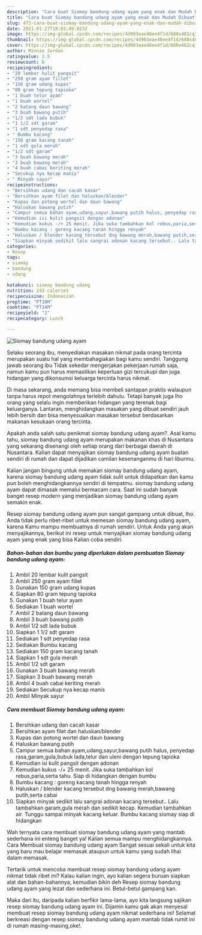 ```yaml
---
description: "Cara buat Siomay bandung udang ayam yang enak dan Mudah Dibuat"
title: "Cara buat Siomay bandung udang ayam yang enak dan Mudah Dibuat"
slug: 473-cara-buat-siomay-bandung-udang-ayam-yang-enak-dan-mudah-dibuat
date: 2021-01-27T18:03:49.023Z
image: https://img-global.cpcdn.com/recipes/4d903eae48ee4f1d/680x482cq70/siomay-bandung-udang-ayam-foto-resep-utama.jpg
thumbnail: https://img-global.cpcdn.com/recipes/4d903eae48ee4f1d/680x482cq70/siomay-bandung-udang-ayam-foto-resep-utama.jpg
cover: https://img-global.cpcdn.com/recipes/4d903eae48ee4f1d/680x482cq70/siomay-bandung-udang-ayam-foto-resep-utama.jpg
author: Minnie Jordan
ratingvalue: 3.5
reviewcount: 8
recipeingredient:
- "20 lembar kulit pangsit"
- "250 gram ayam fillet"
- "150 gram udang kupas"
- "80 gram tepung tapioka"
- "1 buah telur ayam"
- "1 buah wortel"
- "2 batang daun bawang"
- "3 buah bawang putih"
- "1/2 sdt lada bubuk"
- "1 1/2 sdt garam"
- "1 sdt penyedap rasa"
- " Bumbu kacang"
- "150 gram kacang tanah"
- "1 sdt gula merah"
- "1/2 sdt garam"
- "3 buah bawang merah"
- "3 buah bawang merah"
- "4 buah cabai keriting merah"
- "Secukup nya kecap manis"
- " Minyak sayur"
recipeinstructions:
- "Bersihkan udang dan cacah kasar"
- "Bersihkan ayam filet dan haluskan/blender"
- "Kupas dan potong wortel dan daun bawang"
- "Haluskan bawang putih"
- "Campur semua bahan ayam,udang,sayur,bawang putih halus, penyedap rasa,garam,gula,bubuk lada,telur dan uleni dengan tepung tapioka"
- "Kemudian isi kulit pangsit dengan adonan"
- "Kemudian kukus -/+ 25 menit. Jika suka tambahkan kol rebus,paria,serta tahu. Siap di hidangkan dengan bumbu"
- "Bumbu kacang : goreng kacang tanah hingga renyah"
- "Haluskan / blender kacang tersebut dng bawang merah,bawang putih,serta cabai"
- "Siapkan minyak sedikit lalu sangrai adonan kacang tersebut.. Lalu tambahkan garam,gula merah dan sedikit kecap. Kemudian tambahkan air. Tunggu sampai minyak kacang keluar. Bumbu kacang siomay siap di hidangkan"
categories:
- Resep
tags:
- siomay
- bandung
- udang

katakunci: siomay bandung udang 
nutrition: 243 calories
recipecuisine: Indonesian
preptime: "PT10M"
cooktime: "PT34M"
recipeyield: "2"
recipecategory: Lunch

---
```



![Siomay bandung udang ayam](https://img-global.cpcdn.com/recipes/4d903eae48ee4f1d/680x482cq70/siomay-bandung-udang-ayam-foto-resep-utama.jpg)

Selaku seorang ibu, menyediakan masakan nikmat pada orang tercinta merupakan suatu hal yang membahagiakan bagi kamu sendiri. Tanggung jawab seorang ibu Tidak sekedar mengerjakan pekerjaan rumah saja, namun kamu pun harus memastikan keperluan gizi tercukupi dan juga hidangan yang dikonsumsi keluarga tercinta harus nikmat.

Di masa  sekarang, anda memang bisa membeli santapan praktis walaupun tanpa harus repot mengolahnya terlebih dahulu. Tetapi banyak juga lho orang yang selalu ingin memberikan hidangan yang terenak bagi keluarganya. Lantaran, menghidangkan masakan yang dibuat sendiri jauh lebih bersih dan bisa menyesuaikan masakan tersebut berdasarkan makanan kesukaan orang tercinta. 



Apakah anda salah satu penikmat siomay bandung udang ayam?. Asal kamu tahu, siomay bandung udang ayam merupakan makanan khas di Nusantara yang sekarang disenangi oleh setiap orang dari berbagai daerah di Nusantara. Kalian dapat menyajikan siomay bandung udang ayam buatan sendiri di rumah dan dapat dijadikan camilan kesenanganmu di hari liburmu.

Kalian jangan bingung untuk memakan siomay bandung udang ayam, karena siomay bandung udang ayam tidak sulit untuk didapatkan dan kamu pun boleh menghidangkannya sendiri di tempatmu. siomay bandung udang ayam dapat dimasak memalui bermacam cara. Saat ini sudah banyak banget resep modern yang menjadikan siomay bandung udang ayam semakin enak.

Resep siomay bandung udang ayam pun sangat gampang untuk dibuat, lho. Anda tidak perlu ribet-ribet untuk memesan siomay bandung udang ayam, karena Kamu mampu membuatnya di rumah sendiri. Untuk Anda yang akan menyajikannya, berikut ini resep untuk menyajikan siomay bandung udang ayam yang enak yang bisa Kalian coba sendiri.

<!--inarticleads1-->

##### Bahan-bahan dan bumbu yang diperlukan dalam pembuatan Siomay bandung udang ayam:

1. Ambil 20 lembar kulit pangsit
1. Ambil 250 gram ayam fillet
1. Gunakan 150 gram udang kupas
1. Siapkan 80 gram tepung tapioka
1. Gunakan 1 buah telur ayam
1. Sediakan 1 buah wortel
1. Ambil 2 batang daun bawang
1. Ambil 3 buah bawang putih
1. Ambil 1/2 sdt lada bubuk
1. Siapkan 1 1/2 sdt garam
1. Sediakan 1 sdt penyedap rasa
1. Sediakan  Bumbu kacang
1. Sediakan 150 gram kacang tanah
1. Siapkan 1 sdt gula merah
1. Ambil 1/2 sdt garam
1. Gunakan 3 buah bawang merah
1. Siapkan 3 buah bawang merah
1. Ambil 4 buah cabai keriting merah
1. Sediakan Secukup nya kecap manis
1. Ambil  Minyak sayur




<!--inarticleads2-->

##### Cara membuat Siomay bandung udang ayam:

1. Bersihkan udang dan cacah kasar
1. Bersihkan ayam filet dan haluskan/blender
1. Kupas dan potong wortel dan daun bawang
1. Haluskan bawang putih
1. Campur semua bahan ayam,udang,sayur,bawang putih halus, penyedap rasa,garam,gula,bubuk lada,telur dan uleni dengan tepung tapioka
1. Kemudian isi kulit pangsit dengan adonan
1. Kemudian kukus -/+ 25 menit. Jika suka tambahkan kol rebus,paria,serta tahu. Siap di hidangkan dengan bumbu
1. Bumbu kacang : goreng kacang tanah hingga renyah
1. Haluskan / blender kacang tersebut dng bawang merah,bawang putih,serta cabai
1. Siapkan minyak sedikit lalu sangrai adonan kacang tersebut.. Lalu tambahkan garam,gula merah dan sedikit kecap. Kemudian tambahkan air. Tunggu sampai minyak kacang keluar. Bumbu kacang siomay siap di hidangkan




Wah ternyata cara membuat siomay bandung udang ayam yang mantab sederhana ini enteng banget ya! Kalian semua mampu menghidangkannya. Cara Membuat siomay bandung udang ayam Sangat sesuai sekali untuk kita yang baru mau belajar memasak ataupun untuk kamu yang sudah lihai dalam memasak.

Tertarik untuk mencoba membuat resep siomay bandung udang ayam nikmat tidak ribet ini? Kalau kalian ingin, ayo kalian segera buruan siapkan alat dan bahan-bahannya, kemudian bikin deh Resep siomay bandung udang ayam yang lezat dan sederhana ini. Betul-betul gampang kan. 

Maka dari itu, daripada kalian berfikir lama-lama, ayo kita langsung sajikan resep siomay bandung udang ayam ini. Dijamin kamu gak akan menyesal membuat resep siomay bandung udang ayam nikmat sederhana ini! Selamat berkreasi dengan resep siomay bandung udang ayam mantab tidak rumit ini di rumah masing-masing,oke!.

